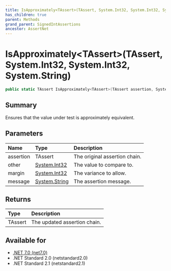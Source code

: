 ```yaml
---
title: IsApproximately<TAssert>(TAssert, System.Int32, System.Int32, System.String)
has_children: true
parent: Methods
grand_parent: SignedIntAssertions
ancestor: AssertNet
---
```

# IsApproximately&lt;TAssert&gt;(TAssert, System.Int32, System.Int32, System.String)

```csharp
public static TAssert IsApproximately<TAssert>(TAssert assertion, System.Int32 other, System.Int32 margin, System.String message);
```

## Summary
Ensures that the value under test is approximately equivalent.

## Parameters
| Name      | Type                                                                        | Description                   |
|:----------|:----------------------------------------------------------------------------|:------------------------------|
| assertion | TAssert                                                                     | The original assertion chain. |
| other     | [System.Int32](https://learn.microsoft.com/en-us/dotnet/api/system.int32)   | The value to compare to.      |
| margin    | [System.Int32](https://learn.microsoft.com/en-us/dotnet/api/system.int32)   | The variance to allow.        |
| message   | [System.String](https://learn.microsoft.com/en-us/dotnet/api/system.string) | The assertion message.        |


## Returns
| Type    | Description                  |
|:--------|:-----------------------------|
| TAssert | The updated assertion chain. |

## Available for
- [.NET 7.0 (net7.0)](https://versionsof.net/core/7.0/)
- .NET Standard 2.0 (netstandard2.0)
- .NET Standard 2.1 (netstandard2.1)
